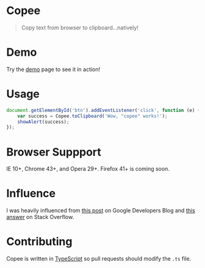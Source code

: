 ﻿# Copee

> Copy text from browser to clipboard...natively!

# Demo

Try the [demo](http://styfle.github.io/copee/) page to see it in action!

# Usage

```js
document.getElementById('btn').addEventListener('click', function (e) {
    var success = Copee.toClipboard('Wow, "copee" works!');
    showAlert(success);
});
```

# Browser Suppport

IE 10+, Chrome 43+, and Opera 29+. Firefox 41+ is coming soon.

# Influence

I was heavily influenced from [this post](https://developers.google.com/web/updates/2015/04/cut-and-copy-commands) on Google Developers Blog and [this answer](http://stackoverflow.com/a/30810322/266535) on Stack Overflow.

# Contributing

Copee is written in [TypeScript](https://github.com/Microsoft/TypeScript) so pull requests should modify the `.ts` file.